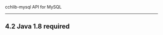 cchlib-mysql
API for MySQL

---------------------------------------------------------------------
4.2
  Java 1.8 required
---------------------------------------------------------------------
